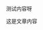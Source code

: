<!-- ##{"style":"<style>
    /* 全局样式 */
    body {
        font-family: 'Poppins', sans-serif;
        background: linear-gradient(135deg, #f5f7fa 0%, #c3cfe2 100%);
        color: #333;
        line-height: 1.7;
        margin: 0;
        padding: 0;
    }

    /* 头部样式 */
    #header {
        background: linear-gradient(45deg, #4b6cb7 0%, #182848 100%);
        color: white;
        padding: 30px 10%;
        display: flex;
        justify-content: space-between;
        align-items: center;
        box-shadow: 0 8px 16px rgba(0, 0, 0, 0.2);
        animation: fadeInDown 0.8s ease;
    }

    @keyframes fadeInDown {
        from {
            opacity: 0;
            transform: translateY(-20px);
        }
        to {
            opacity: 1;
            transform: translateY(0);
        }
    }

    #header .postTitle {
        font-size: 42px;
        font-weight: 800;
        margin: 0;
        text-shadow: 4px 4px 8px rgba(0, 0, 0, 0.3);
        background: -webkit-linear-gradient(#eee, #333);
        -webkit-background-clip: text;
        -webkit-text-fill-color: transparent;
    }

    #header .title-right {
        display: flex;
        gap: 20px;
    }

    #header .btn {
        background-color: rgba(255, 255, 255, 0.1);
        border-radius: 50%;
        width: 50px;
        height: 50px;
        display: flex;
        align-items: center;
        justify-content: center;
        transition: all 0.3s ease;
        box-shadow: 0 4px 8px rgba(0, 0, 0, 0.1);
    }

    #header .btn svg {
        fill: white;
        width: 24px;
        height: 24px;
        transition: all 0.3s ease;
    }

    #header .btn:hover {
        background-color: rgba(255, 255, 255, 0.3);
        transform: scale(1.2) rotate(360deg);
        box-shadow: 0 8px 16px rgba(0, 0, 0, 0.2);
    }

    #header .btn:hover svg {
        fill: #ffd700;
    }

    /* 内容区域样式 */
    #content {
        width: 80%;
        margin: 40px auto;
        background-color: white;
        padding: 40px;
        border-radius: 20px;
        box-shadow: 0 12px 24px rgba(0, 0, 0, 0.1);
        animation: fadeInUp 0.8s ease;
    }

    @keyframes fadeInUp {
        from {
            opacity: 0;
            transform: translateY(20px);
        }
        to {
            opacity: 1;
            transform: translateY(0);
        }
    }

    #content #postBody {
        font-size: 20px;
    }

    #content #postBody p {
        margin-bottom: 25px;
        text-align: justify;
        color: #555;
    }

    #content [style='font-size:small;margin-top:8px;float:right;'] {
        color: #888;
        font-style: italic;
    }

    /* 页脚样式 */
    #footer {
        width: 80%;
        margin: 40px auto;
        padding: 30px 0;
        text-align: center;
        border-top: 1px solid #e0e0e0;
        color: #777;
        animation: fadeIn 0.8s ease;
    }

    @keyframes fadeIn {
        from {
            opacity: 0;
        }
        to {
            opacity: 1;
        }
    }

    #footer a {
        color: #007bff;
        text-decoration: none;
        transition: color 0.3s ease;
    }

    #footer a:hover {
        color: #0056b3;
        text-decoration: underline;
    }
</style>"}## -->
<!-- ##{"script":"<script async src='//busuanzi.ibruce.info/busuanzi/2.3/busuanzi.pure.mini.js'></script>"}## -->

测试内容呀

这是文章内容